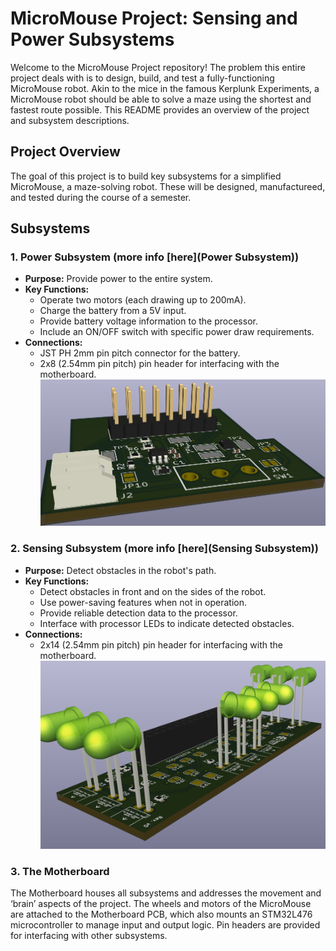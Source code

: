 # MicroMouse Project: Sensing and Power Subsystems

Welcome to the MicroMouse Project repository! The problem this entire project deals with is to design, build, and test a fully-functioning MicroMouse robot. Akin to the mice in the famous Kerplunk Experiments, a MicroMouse robot should be able to solve a maze using the shortest and fastest route possible. This README provides an overview of the project and subsystem descriptions.

## Project Overview

The goal of this project is to build key subsystems for a simplified MicroMouse, a maze-solving robot. These will be designed, manufactureed, and tested during the course of a semester.

## Subsystems

### 1. Power Subsystem (more info [here](Power Subsystem))
- **Purpose:** Provide power to the entire system.
- **Key Functions:**
  - Operate two motors (each drawing up to 200mA).
  - Charge the battery from a 5V input.
  - Provide battery voltage information to the processor.
  - Include an ON/OFF switch with specific power draw requirements.
- **Connections:**
  - JST PH 2mm pin pitch connector for the battery.
  - 2x8 (2.54mm pin pitch) pin header for interfacing with the motherboard.<br />
  ![image](https://github.com/ZuhayrHalday/EEE3088F-Micromouse-Project/blob/main/Power%20Subsystem/PCB%20images/3D%20view.png)<br />

### 2. Sensing Subsystem (more info [here](Sensing Subsystem))
- **Purpose:** Detect obstacles in the robot's path.
- **Key Functions:**
  - Detect obstacles in front and on the sides of the robot.
  - Use power-saving features when not in operation.
  - Provide reliable detection data to the processor.
  - Interface with processor LEDs to indicate detected obstacles.
- **Connections:**
  - 2x14 (2.54mm pin pitch) pin header for interfacing with the motherboard.<br />
  ![image](https://github.com/ZuhayrHalday/EEE3088F-Micromouse-Project/blob/main/Sensing%20Subsystem/PCB%20Schematics%20and%20Gerbers/3DPCB.png)<br />

### 3. The Motherboard
The Motherboard houses all subsystems and addresses the movement and ‘brain’ aspects of the project. The
wheels and motors of the MicroMouse are attached to the Motherboard PCB, which also mounts an STM32L476
microcontroller to manage input and output logic. Pin headers are provided for interfacing with other subsystems.
